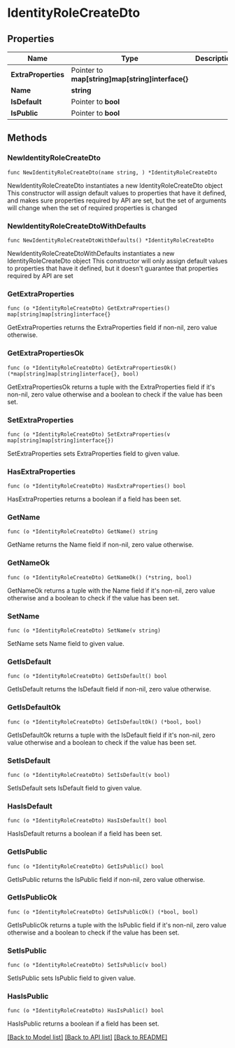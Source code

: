 # IdentityRoleCreateDto

## Properties

Name | Type | Description | Notes
------------ | ------------- | ------------- | -------------
**ExtraProperties** | Pointer to **map[string]map[string]interface{}** |  | [optional] [readonly] 
**Name** | **string** |  | 
**IsDefault** | Pointer to **bool** |  | [optional] 
**IsPublic** | Pointer to **bool** |  | [optional] 

## Methods

### NewIdentityRoleCreateDto

`func NewIdentityRoleCreateDto(name string, ) *IdentityRoleCreateDto`

NewIdentityRoleCreateDto instantiates a new IdentityRoleCreateDto object
This constructor will assign default values to properties that have it defined,
and makes sure properties required by API are set, but the set of arguments
will change when the set of required properties is changed

### NewIdentityRoleCreateDtoWithDefaults

`func NewIdentityRoleCreateDtoWithDefaults() *IdentityRoleCreateDto`

NewIdentityRoleCreateDtoWithDefaults instantiates a new IdentityRoleCreateDto object
This constructor will only assign default values to properties that have it defined,
but it doesn't guarantee that properties required by API are set

### GetExtraProperties

`func (o *IdentityRoleCreateDto) GetExtraProperties() map[string]map[string]interface{}`

GetExtraProperties returns the ExtraProperties field if non-nil, zero value otherwise.

### GetExtraPropertiesOk

`func (o *IdentityRoleCreateDto) GetExtraPropertiesOk() (*map[string]map[string]interface{}, bool)`

GetExtraPropertiesOk returns a tuple with the ExtraProperties field if it's non-nil, zero value otherwise
and a boolean to check if the value has been set.

### SetExtraProperties

`func (o *IdentityRoleCreateDto) SetExtraProperties(v map[string]map[string]interface{})`

SetExtraProperties sets ExtraProperties field to given value.

### HasExtraProperties

`func (o *IdentityRoleCreateDto) HasExtraProperties() bool`

HasExtraProperties returns a boolean if a field has been set.

### GetName

`func (o *IdentityRoleCreateDto) GetName() string`

GetName returns the Name field if non-nil, zero value otherwise.

### GetNameOk

`func (o *IdentityRoleCreateDto) GetNameOk() (*string, bool)`

GetNameOk returns a tuple with the Name field if it's non-nil, zero value otherwise
and a boolean to check if the value has been set.

### SetName

`func (o *IdentityRoleCreateDto) SetName(v string)`

SetName sets Name field to given value.


### GetIsDefault

`func (o *IdentityRoleCreateDto) GetIsDefault() bool`

GetIsDefault returns the IsDefault field if non-nil, zero value otherwise.

### GetIsDefaultOk

`func (o *IdentityRoleCreateDto) GetIsDefaultOk() (*bool, bool)`

GetIsDefaultOk returns a tuple with the IsDefault field if it's non-nil, zero value otherwise
and a boolean to check if the value has been set.

### SetIsDefault

`func (o *IdentityRoleCreateDto) SetIsDefault(v bool)`

SetIsDefault sets IsDefault field to given value.

### HasIsDefault

`func (o *IdentityRoleCreateDto) HasIsDefault() bool`

HasIsDefault returns a boolean if a field has been set.

### GetIsPublic

`func (o *IdentityRoleCreateDto) GetIsPublic() bool`

GetIsPublic returns the IsPublic field if non-nil, zero value otherwise.

### GetIsPublicOk

`func (o *IdentityRoleCreateDto) GetIsPublicOk() (*bool, bool)`

GetIsPublicOk returns a tuple with the IsPublic field if it's non-nil, zero value otherwise
and a boolean to check if the value has been set.

### SetIsPublic

`func (o *IdentityRoleCreateDto) SetIsPublic(v bool)`

SetIsPublic sets IsPublic field to given value.

### HasIsPublic

`func (o *IdentityRoleCreateDto) HasIsPublic() bool`

HasIsPublic returns a boolean if a field has been set.


[[Back to Model list]](../README.md#documentation-for-models) [[Back to API list]](../README.md#documentation-for-api-endpoints) [[Back to README]](../README.md)


